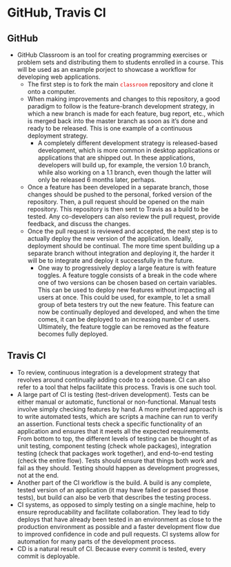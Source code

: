 <style>
    code {
        color: rgb(230, 0, 0);
        white-space: pre-wrap !important;
    }
</style>

# GitHub, Travis CI

## GitHub

- GitHub Classroom is an tool for creating programming exercises or problem sets and distributing them to students enrolled in a course. This will be used as an example porject to showcase a workflow for developing web applications.
    - The first step is to fork the main `classroom` repository and clone it onto a computer.
    - When making improvements and changes to this repository, a good paradigm to follow is the feature-branch development strategy, in which a new branch is made for each feature, bug report, etc., which is merged back into the master branch as soon as it’s done and ready to be released. This is one example of a continuous deployment strategy.
        - A completely different development strategy is released-based development, which is more common in desktop applications or applications that are shipped out. In these applications, developers will build up, for example, the version 1.0 branch, while also working on a 1.1 branch, even though the latter will only be released 6 months later, perhaps.
    - Once a feature has been developed in a separate branch, those changes should be pushed to the personal, forked version of the repository. Then, a pull request should be opened on the main repository. This repository is then sent to Travis as a build to be tested. Any co-developers can also review the pull request, provide feedback, and discuss the changes.
    - Once the pull request is reviewed and accepted, the next step is to actually deploy the new version of the application. Ideally, deployment should be continual. The more time spent building up a separate branch without integration and deploying it, the harder it will be to integrate and deploy it successfully in the future.
        - One way to progressively deploy a large feature is with feature toggles. A feature toggle consists of a break in the code where one of two versions can be chosen based on certain variables. This can be used to deploy new features without impacting all users at once. This could be used, for example, to let a small group of beta testers try out the new feature. This feature can now be continually deployed and developed, and when the time comes, it can be deployed to an increasing number of users. Ultimately, the feature toggle can be removed as the feature becomes fully deployed.


## Travis CI

- To review, continuous integration is a development strategy that revolves around continually adding code to a codebase. CI can also refer to a tool that helps facilitate this process. Travis is one such tool.
- A large part of CI is testing (test-driven development). Tests can be either manual or automatic, functional or non-functional. Manual tests involve simply checking features by hand. A more preferred approach is to write automated tests, which are scripts a machine can run to verify an assertion. Functional tests check a specific functionality of an application and ensures that it meets all the expected requirements. From bottom to top, the different levels of testing can be thought of as unit testing, component testing (check whole packages), integration testing (check that packages work together), and end-to-end testing (check the entire flow). Tests should ensure that things both work and fail as they should. Testing should happen as development progresses, not at the end.
- Another part of the CI workflow is the build. A build is any complete, tested version of an application (it may have failed or passed those tests), but build can also be verb that describes the testing process.
- CI systems, as opposed to simply testing on a single machine, help to ensure reproducability and facilitate collaboration. They lead to tidy deploys that have already been tested in an environment as close to the production environment as possible and a faster development flow due to improved confidence in code and pull requests. CI systems allow for automation for many parts of the development process.
- CD is a natural result of CI. Because every commit is tested, every commit is deployable.
